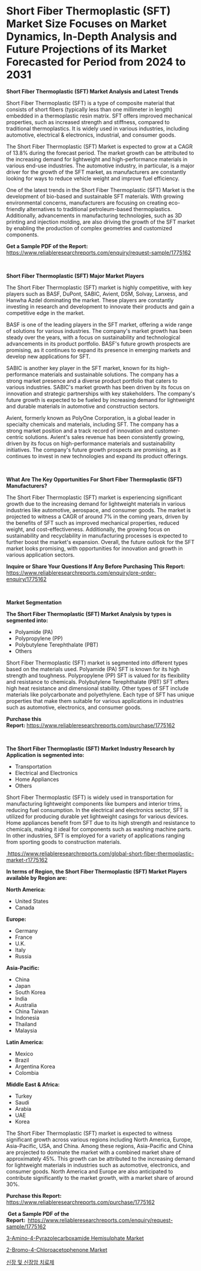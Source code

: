 <p><h1>Short Fiber Thermoplastic (SFT) Market Size Focuses on Market Dynamics, In-Depth Analysis and Future Projections of its Market Forecasted for Period from 2024 to 2031</h1></p><p><strong>Short Fiber Thermoplastic (SFT) Market Analysis and Latest Trends</strong></p>
<p><p>Short Fiber Thermoplastic (SFT) is a type of composite material that consists of short fibers (typically less than one millimeter in length) embedded in a thermoplastic resin matrix. SFT offers improved mechanical properties, such as increased strength and stiffness, compared to traditional thermoplastics. It is widely used in various industries, including automotive, electrical & electronics, industrial, and consumer goods.</p><p>The Short Fiber Thermoplastic (SFT) Market is expected to grow at a CAGR of 13.8% during the forecast period. The market growth can be attributed to the increasing demand for lightweight and high-performance materials in various end-use industries. The automotive industry, in particular, is a major driver for the growth of the SFT market, as manufacturers are constantly looking for ways to reduce vehicle weight and improve fuel efficiency.</p><p>One of the latest trends in the Short Fiber Thermoplastic (SFT) Market is the development of bio-based and sustainable SFT materials. With growing environmental concerns, manufacturers are focusing on creating eco-friendly alternatives to traditional petroleum-based thermoplastics. Additionally, advancements in manufacturing technologies, such as 3D printing and injection molding, are also driving the growth of the SFT market by enabling the production of complex geometries and customized components.</p></p>
<p><strong>Get a Sample PDF of the Report:&nbsp;</strong> <a href="https://www.reliableresearchreports.com/enquiry/request-sample/1775162">https://www.reliableresearchreports.com/enquiry/request-sample/1775162</a></p>
<p>&nbsp;</p>
<p><strong>Short Fiber Thermoplastic (SFT) Major Market Players</strong></p>
<p><p>The Short Fiber Thermoplastic (SFT) market is highly competitive, with key players such as BASF, DuPont, SABIC, Avient, DSM, Solvay, Lanxess, and Hanwha Azdel dominating the market. These players are constantly investing in research and development to innovate their products and gain a competitive edge in the market.</p><p>BASF is one of the leading players in the SFT market, offering a wide range of solutions for various industries. The company's market growth has been steady over the years, with a focus on sustainability and technological advancements in its product portfolio. BASF's future growth prospects are promising, as it continues to expand its presence in emerging markets and develop new applications for SFT.</p><p>SABIC is another key player in the SFT market, known for its high-performance materials and sustainable solutions. The company has a strong market presence and a diverse product portfolio that caters to various industries. SABIC's market growth has been driven by its focus on innovation and strategic partnerships with key stakeholders. The company's future growth is expected to be fueled by increasing demand for lightweight and durable materials in automotive and construction sectors.</p><p>Avient, formerly known as PolyOne Corporation, is a global leader in specialty chemicals and materials, including SFT. The company has a strong market position and a track record of innovation and customer-centric solutions. Avient's sales revenue has been consistently growing, driven by its focus on high-performance materials and sustainability initiatives. The company's future growth prospects are promising, as it continues to invest in new technologies and expand its product offerings.</p></p>
<p>&nbsp;</p>
<p><strong>What Are The Key Opportunities For Short Fiber Thermoplastic (SFT) Manufacturers?</strong></p>
<p><p>The Short Fiber Thermoplastic (SFT) market is experiencing significant growth due to the increasing demand for lightweight materials in various industries like automotive, aerospace, and consumer goods. The market is projected to witness a CAGR of around 7% in the coming years, driven by the benefits of SFT such as improved mechanical properties, reduced weight, and cost-effectiveness. Additionally, the growing focus on sustainability and recyclability in manufacturing processes is expected to further boost the market's expansion. Overall, the future outlook for the SFT market looks promising, with opportunities for innovation and growth in various application sectors.</p></p>
<p><strong>Inquire or Share Your Questions If Any Before Purchasing This Report:</strong> <a href="https://www.reliableresearchreports.com/enquiry/pre-order-enquiry/1775162">https://www.reliableresearchreports.com/enquiry/pre-order-enquiry/1775162</a></p>
<p>&nbsp;</p>
<p><strong>Market Segmentation</strong></p>
<p><strong>The Short Fiber Thermoplastic (SFT) Market Analysis by types is segmented into:</strong></p>
<p><ul><li>Polyamide (PA)</li><li>Polypropylene (PP)</li><li>Polybutylene Terephthalate (PBT)</li><li>Others</li></ul></p>
<p><p>Short Fiber Thermoplastic (SFT) market is segmented into different types based on the materials used. Polyamide (PA) SFT is known for its high strength and toughness. Polypropylene (PP) SFT is valued for its flexibility and resistance to chemicals. Polybutylene Terephthalate (PBT) SFT offers high heat resistance and dimensional stability. Other types of SFT include materials like polycarbonate and polyethylene. Each type of SFT has unique properties that make them suitable for various applications in industries such as automotive, electronics, and consumer goods.</p></p>
<p><strong>Purchase this Report:&nbsp;</strong><a href="https://www.reliableresearchreports.com/purchase/1775162">https://www.reliableresearchreports.com/purchase/1775162</a></p>
<p>&nbsp;</p>
<p><strong>The Short Fiber Thermoplastic (SFT) Market Industry Research by Application is segmented into:</strong></p>
<p><ul><li>Transportation</li><li>Electrical and Electronics</li><li>Home Appliances</li><li>Others</li></ul></p>
<p><p>Short Fiber Thermoplastic (SFT) is widely used in transportation for manufacturing lightweight components like bumpers and interior trims, reducing fuel consumption. In the electrical and electronics sector, SFT is utilized for producing durable yet lightweight casings for various devices. Home appliances benefit from SFT due to its high strength and resistance to chemicals, making it ideal for components such as washing machine parts. In other industries, SFT is employed for a variety of applications ranging from sporting goods to construction materials.</p></p>
<p><a href="https://www.reliableresearchreports.com/global-short-fiber-thermoplastic-market-r1775162">&nbsp;https://www.reliableresearchreports.com/global-short-fiber-thermoplastic-market-r1775162</a></p>
<p><strong>In terms of Region, the Short Fiber Thermoplastic (SFT) Market Players available by Region are:</strong></p>
<p>
    <p> <strong> North America: </strong>
        <ul>
            <li>United States</li>
            <li>Canada</li>
        </ul>
        </p> 
    <p> <strong> Europe: </strong>
        <ul>
            <li>Germany</li>
            <li>France</li>
            <li>U.K.</li>
            <li>Italy</li>
            <li>Russia</li>
        </ul>
        </p> 
    <p> <strong> Asia-Pacific: </strong>
        <ul>
            <li>China</li>
            <li>Japan</li>
            <li>South Korea</li>
            <li>India</li>
            <li>Australia</li>
            <li>China Taiwan</li>
            <li>Indonesia</li>
            <li>Thailand</li>
            <li>Malaysia</li>
        </ul>
        </p> 
    <p> <strong> Latin America: </strong>
        <ul>
            <li>Mexico</li>
            <li>Brazil</li>
            <li>Argentina Korea</li>
            <li>Colombia</li>
        </ul>
        </p> 
    <p> <strong> Middle East & Africa: </strong>
        <ul>
            <li>Turkey</li>
            <li>Saudi</li>
            <li>Arabia</li>
            <li>UAE</li>
            <li>Korea</li>
        </ul>
    </p>
    </p>
<p><p>The Short Fiber Thermoplastic (SFT) market is expected to witness significant growth across various regions including North America, Europe, Asia-Pacific, USA, and China. Among these regions, Asia-Pacific and China are projected to dominate the market with a combined market share of approximately 45%. This growth can be attributed to the increasing demand for lightweight materials in industries such as automotive, electronics, and consumer goods. North America and Europe are also anticipated to contribute significantly to the market growth, with a market share of around 30%.</p></p>
<p><strong>Purchase this Report: </strong><a href="https://www.reliableresearchreports.com/purchase/1775162">https://www.reliableresearchreports.com/purchase/1775162</a></p>
<p>&nbsp;<strong>Get a Sample PDF of the Report:&nbsp;&nbsp;</strong><a href="https://www.reliableresearchreports.com/enquiry/request-sample/1775162">https://www.reliableresearchreports.com/enquiry/request-sample/1775162</a></p>
<p><strong></strong></p>
<p><p><a href="https://github.com/fkhcgcyl33/Market-Research-Report-List-1/blob/main/3-amino-4-pyrazolecarboxamide-hemisulphate-market.md">3-Amino-4-Pyrazolecarboxamide Hemisulphate Market</a></p><p><a href="https://github.com/ctanaka235/Market-Research-Report-List-1/blob/main/2-bromo-4-chloroacetophenone-market.md">2-Bromo-4-Chloroacetophenone Market</a></p><p><a href="https://github.com/raap8632/Market-Research-Report-List-1/blob/main/5992778142894.md">신장 및 신장암 치료제</a></p></p>